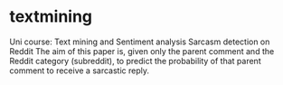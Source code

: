# textmining
Uni course: Text mining and Sentiment analysis
Sarcasm detection on Reddit
The aim of this paper is, given only the parent comment and the Reddit category (subreddit), to
predict the probability of that parent comment to receive a sarcastic reply.
